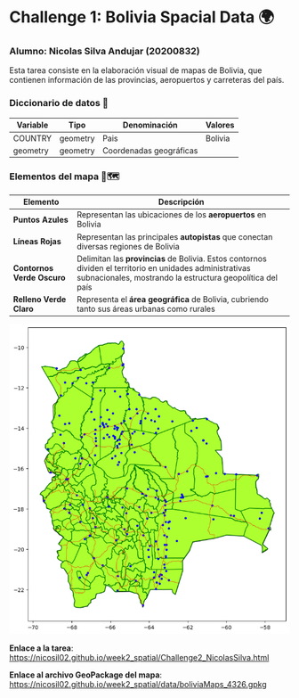 # Challenge 1: Bolivia Spacial Data 🌍

### Alumno: Nicolas Silva Andujar (20200832)

Esta tarea consiste en la elaboración visual de mapas de Bolivia, que contienen información de las provincias, aeropuertos y carreteras del país. 

### Diccionario de datos 📍

| Variable     | Tipo     | Denominación                            | Valores                               |
|--------------|----------|-----------------------------------------|---------------------------------------|
|    COUNTRY   | geometry | Pais                                    |  Bolivia                              |
|   geometry   | geometry | Coordenadas geográficas                 |                                       |

### Elementos del mapa 🧭🗺️

| Elemento                  | Descripción                                                                                                                         |
|---------------------------|------------------------------------------------------------------------------------------------------------------------------------|
| **Puntos Azules**          | Representan las ubicaciones de los **aeropuertos** en Bolivia  |
| **Líneas Rojas**           | Representan las principales **autopistas** que conectan diversas regiones de Bolivia  |
| **Contornos Verde Oscuro** | Delimitan las **provincias** de Bolivia. Estos contornos dividen el territorio en unidades administrativas subnacionales, mostrando la estructura geopolítica del país |
| **Relleno Verde Claro**    | Representa el **área geográfica** de Bolivia, cubriendo tanto sus áreas urbanas como rurales                                                                      |

![Descripción de la imagen](data/boliviaMaps_4326.png)

**Enlace a la tarea**: https://nicosil02.github.io/week2_spatial/Challenge2_NicolasSilva.html

**Enlace al archivo GeoPackage del mapa**: https://nicosil02.github.io/week2_spatial/data/boliviaMaps_4326.gpkg
